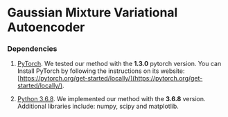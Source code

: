 # Gaussian Mixture Variational Autoencoder
### Dependencies

1. [PyTorch](https://pytorch.org/). We tested our method with the **1.3.0** pytorch version. You can Install PyTorch by following the instructions on its website: [https://pytorch.org/get-started/locally/](https://pytorch.org/get-started/locally/).

2. [Python 3.6.8](https://www.python.org/downloads/). We implemented our method with the **3.6.8** version. Additional libraries include: numpy, scipy and matplotlib.
